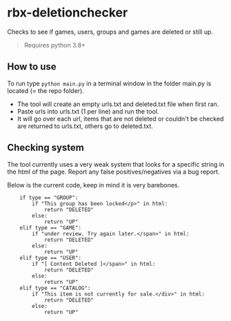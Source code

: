 # rbx-deletionchecker
Checks to see if games, users, groups and games are deleted or still up.
>Requires python 3.8+

## How to use
To run type `python main.py` in a terminal window in the folder main.py is located (= the repo folder).
- The tool will create an empty urls.txt and deleted.txt file when first ran.
- Paste urls into urls.txt (1 per line) and run the tool.
- It will go over each url, items that are not deleted or couldn't be checked are returned to urls.txt, others go to deleted.txt.

## Checking system
The tool currently uses a very weak system that looks for a specific string in the html of the page.
Report any false positives/negatives via a bug report.

Below is the current code, keep in mind it is very barebones.
```
    if type == "GROUP":
        if "This group has been locked</p>" in html:
            return "DELETED"
        else:
            return "UP"
    elif type == "GAME":
        if "under review. Try again later.</span>" in html:
            return "DELETED"
        else:
            return "UP"
    elif type == "USER":
        if "[ Content Deleted ]</span>" in html:
            return "DELETED"
        else:
            return "UP"
    elif type == "CATALOG":
        if "This item is not currently for sale.</div>" in html:
            return "DELETED"
        else:
            return "UP"
```
